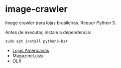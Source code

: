 # image-crawler

Image crawler para lojas brasileiras. Requer Python 3.

Antes de executar, instale a dependencia:

```
sudo apt install python3-bs4
```

* [Lojas Americanas](americanas)
* MagazineLuiza
* OLX
